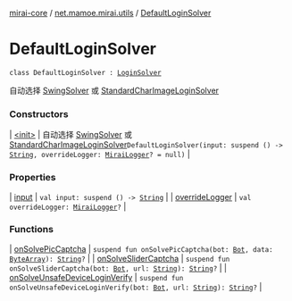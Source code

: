 [mirai-core](../../index.md) / [net.mamoe.mirai.utils](../index.md) / [DefaultLoginSolver](./index.md)

# DefaultLoginSolver

`class DefaultLoginSolver : `[`LoginSolver`](../-login-solver/index.md)

自动选择 [SwingSolver](../-swing-solver/index.md) 或 [StandardCharImageLoginSolver](../-standard-char-image-login-solver/index.md)

### Constructors

| [&lt;init&gt;](-init-.md) | 自动选择 [SwingSolver](../-swing-solver/index.md) 或 [StandardCharImageLoginSolver](../-standard-char-image-login-solver/index.md)`DefaultLoginSolver(input: suspend () -> `[`String`](https://kotlinlang.org/api/latest/jvm/stdlib/kotlin/-string/index.html)`, overrideLogger: `[`MiraiLogger`](../-mirai-logger/index.md)`? = null)` |

### Properties

| [input](input.md) | `val input: suspend () -> `[`String`](https://kotlinlang.org/api/latest/jvm/stdlib/kotlin/-string/index.html) |
| [overrideLogger](override-logger.md) | `val overrideLogger: `[`MiraiLogger`](../-mirai-logger/index.md)`?` |

### Functions

| [onSolvePicCaptcha](on-solve-pic-captcha.md) | `suspend fun onSolvePicCaptcha(bot: `[`Bot`](../../net.mamoe.mirai/-bot/index.md)`, data: `[`ByteArray`](https://kotlinlang.org/api/latest/jvm/stdlib/kotlin/-byte-array/index.html)`): `[`String`](https://kotlinlang.org/api/latest/jvm/stdlib/kotlin/-string/index.html)`?` |
| [onSolveSliderCaptcha](on-solve-slider-captcha.md) | `suspend fun onSolveSliderCaptcha(bot: `[`Bot`](../../net.mamoe.mirai/-bot/index.md)`, url: `[`String`](https://kotlinlang.org/api/latest/jvm/stdlib/kotlin/-string/index.html)`): `[`String`](https://kotlinlang.org/api/latest/jvm/stdlib/kotlin/-string/index.html)`?` |
| [onSolveUnsafeDeviceLoginVerify](on-solve-unsafe-device-login-verify.md) | `suspend fun onSolveUnsafeDeviceLoginVerify(bot: `[`Bot`](../../net.mamoe.mirai/-bot/index.md)`, url: `[`String`](https://kotlinlang.org/api/latest/jvm/stdlib/kotlin/-string/index.html)`): `[`String`](https://kotlinlang.org/api/latest/jvm/stdlib/kotlin/-string/index.html)`?` |

